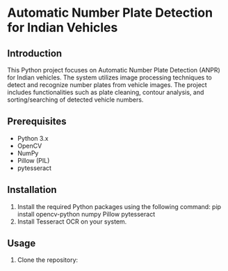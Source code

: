 # Automatic Number Plate Detection for Indian Vehicles

## Introduction
This Python project focuses on Automatic Number Plate Detection (ANPR) for Indian 
vehicles. The system utilizes image processing techniques to detect and recognize 
number plates from vehicle images. The project includes functionalities such as plate 
cleaning, contour analysis, and sorting/searching of detected vehicle numbers.

## Prerequisites
- Python 3.x
- OpenCV
- NumPy
- Pillow (PIL)
- pytesseract

## Installation
1. Install the required Python packages using the following command:
   pip install opencv-python numpy Pillow pytesseract
2. Install Tesseract OCR on your system.

## Usage
1. Clone the repository:
   
